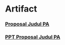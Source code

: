 # Artifact

### [Proposal Judul PA](https://1drv.ms/w/s!AgaBq0nFaqxxsFJsAfL56fHQyKCK?e=UIbbhS)
### [PPT Proposal Judul PA](https://1drv.ms/p/s!AgaBq0nFaqxxsE9JMdTqopWRZPgS?e=v3hXmM)